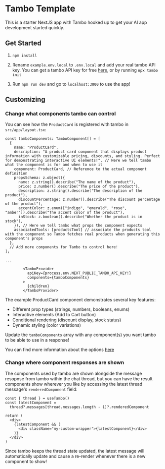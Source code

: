 # Tambo Template

This is a starter NextJS app with Tambo hooked up to get your AI app development started quickly.

## Get Started

1. `npm install`

2. Rename `example.env.local` to `.env.local` and add your real tambo API key. You can get a tambo API key for free [here](https://tambo.co/dashboard), or by running `npx tambo init`

3. Run `npm run dev` and go to `localhost:3000` to use the app!

## Customizing

### Change what components tambo can control

You can see how the `ProductCard` is registered with tambo in `src/app/layout.tsx`:

```tsx
const tamboComponents: TamboComponent[] = [
  {
    name: "ProductCard",
    description: "A product card component that displays product information with customizable pricing, discounts, and styling. Perfect for demonstrating interactive UI elements!", // Here we tell tambo what the component is for and when to use it
    component: ProductCard, // Reference to the actual component definition
    propsSchema: z.object({
      name: z.string().describe("The name of the product"),
      price: z.number().describe("The price of the product"),
      description: z.string().describe("The description of the product"),
      discountPercentage: z.number().describe("The discount percentage of the product"),
      accentColor: z.enum(["indigo", "emerald", "rose", "amber"]).describe("The accent color of the product"),
      inStock: z.boolean().describe("Whether the product is in stock"),
    }), // Here we tell tambo what props the component expects
    associatedTools: [productsTool] // associate the products tool with the component so Tambo fetches real products when generating this component's props
  },
  // Add more components for Tambo to control here!
];

...

        <TamboProvider
          apiKey={process.env.NEXT_PUBLIC_TAMBO_API_KEY!}
          components={tamboComponents}
        >
          {children}
        </TamboProvider>
```

The example ProductCard component demonstrates several key features:

- Different prop types (strings, numbers, booleans, enums)
- Interactive elements (Add to Cart button)
- Conditional rendering (discount display, stock status)
- Dynamic styling (color variations)

Update the `tamboComponents` array with any component(s) you want tambo to be able to use in a response!

You can find more information about the options [here](https://tambo.co/docs/concepts/registering-components)

### Change where component responses are shown

The components used by tambo are shown alongside the message resopnse from tambo within the chat thread, but you can have the result components show wherever you like by accessing the latest thread message's `renderedComponent` field:

```tsx
const { thread } = useTambo()
const latestComponent =
  thread?.messages[thread.messages.length - 1]?.renderedComponent

return (
  <div>
    {latestComponent && (
      <div className="my-custom-wrapper">{latestComponent}</div>
    )}
  </div>
)
```

Since tambo keeps the thread state updated, the latest message will automatically update and cause a re-render whenever there is a new component to show!
